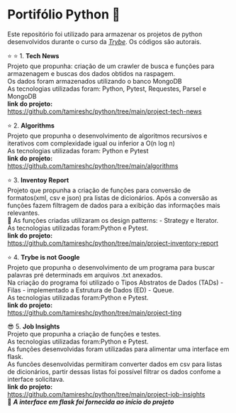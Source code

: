 # Portifólio Python :open_file_folder:

Este repositório foi utilizado para armazenar os projetos de python desenvolvidos durante o curso da _[Trybe](https://www.betrybe.com/)_.
Os códigos são autorais.<br>

:star: :star:  1. **Tech News** <br>
Projeto que propunha:  criação de um crawler de busca e funções para armazenagem e buscas dos dados obtidos na raspagem.<br>
Os dados foram armazenados utilizando o banco MongoDB <br>
 As tecnologias utilizadas foram: Python, Pytest, Requestes, Parsel e MongoDB<br>
 **link do projeto:**<br>
https://github.com/tamireshc/python/tree/main/project-tech-news <br>

:star:  2. **Algorithms** <br>
Projeto que propunha o desenvolvimento de algoritmos recursivos e iterativos com complexidade igual ou inferior a O(n log n)<br>
 As tecnologias utilizadas foram: Python e Pytest<br>
 **link do projeto:**<br>
https://github.com/tamireshc/python/tree/main/algorithms

:star:  3. **Inventoy Report** <br>
Projeto que propunha a criação de funções para conversão de formatos(xml, csv e json) pra listas de dicionários. Após a conversão as funções fazem filtragem de dados para a exibição das informações mais relevantes.<br>
:paperclip: As funções criadas utilizaram os design patterns: - Strategy e Iterator.<br>
As tecnologias utilizadas foram:Python e Pytest.<br>
**link do projeto:**<br>
 https://github.com/tamireshc/python/tree/main/project-inventory-report <br>
 
:star:  4. **Trybe is not Google** <br>
Projeto que propunha o desenvolvimento de um programa para buscar palavras pré determinads em arquivos .txt anexados.<br>
Na criação do programa foi utilizado o Tipos Abstratos de Dados (TADs) - Filas - implementado a Estrutura de Dados (ED) - Queue. <br>
As tecnologias utilizadas foram:Python e Pytest.<br>
**link do projeto:**<br>
https://github.com/tamireshc/python/tree/main/project-ting <br>

:sunglasses:  5. **Job Insights** <br>
Projeto que propunha a criação de funções e testes. <br>
 As tecnologias utilizadas foram:Python e Pytest.<br>
 As funções desenvolvidas foram utilizadas para alimentar uma interface em flask. <br>
 As funcões desenvolvidas permitiram converter dados em csv para listas de dicionários,  partir dessas listas foi possível filtrar os dados confome a interface solicitava.<br>
 **link do projeto:**<br>
 https://github.com/tamireshc/python/tree/main/project-job-insights <br>
   :pushpin: ***A interface em flask foi fornecida ao início do projeto***

  
  
